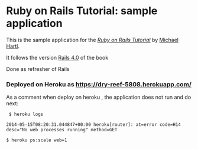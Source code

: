 # Ruby on Rails Tutorial: sample application

This is the sample application for
the [*Ruby on Rails Tutorial*](http://railstutorial.org/)
by [Michael Hartl](http://michaelhartl.com/).

It follows the version [Rails 4.0](http://rails-4-0.railstutorial.org/book/) of the book

Done as  refresher of Rails

### Deployed on Heroku as https://dry-reef-5808.herokuapp.com/

As a comment when deploy  on  heroku , the application does not run and do next:


```
 $ heroku logs

2014-05-15T08:20:31.044847+00:00 heroku[router]: at=error code=H14 desc="No web processes running" method=GET
```

````
$ heroku ps:scale web=1
````
